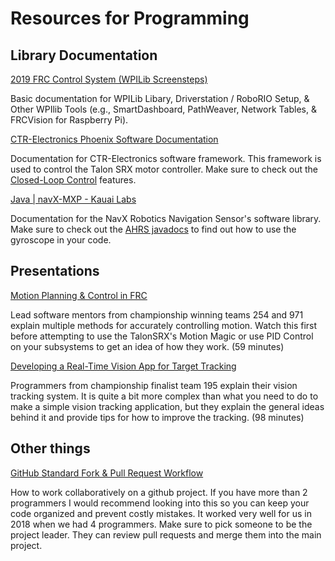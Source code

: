 # Resources for Programming

## Library Documentation

[2019 FRC Control System (WPILib Screensteps)](https://wpilib.screenstepslive.com/s/4485)

Basic documentation for WPILib Libary, Driverstation / RoboRIO Setup, & Other WPIlib Tools (e.g., SmartDashboard, PathWeaver, Network Tables, & FRCVision for Raspberry Pi).

[CTR-Electronics Phoenix Software Documentation](https://phoenix-documentation.readthedocs.io/)

Documentation for CTR-Electronics software framework. This framework is used to control the Talon SRX motor controller. Make sure to check out the [Closed-Loop Control](https://phoenix-documentation.readthedocs.io/en/latest/ch16_ClosedLoop.html) features.

[Java | navX-MXP - Kauai Labs](https://pdocs.kauailabs.com/navx-mxp/software/roborio-libraries/java/)

Documentation for the NavX Robotics Navigation Sensor's software library. Make sure to check out the [AHRS javadocs](https://www.kauailabs.com/public_files/navx-mxp/apidocs/java/com/kauailabs/navx/frc/AHRS.html) to find out how to use the gyroscope in your code.

## Presentations

[Motion Planning & Control in FRC](https://www.youtube.com/watch?v=8319J1BEHwM)

Lead software mentors from championship winning teams 254 and 971 explain multiple methods for accurately controlling motion. Watch this first before attempting to use the TalonSRX's Motion Magic or use PID Control on your subsystems to get an idea of how they work. (59 minutes)

[Developing a Real-Time Vision App for Target Tracking](https://www.youtube.com/watch?v=bsuZq1mvwio)

Programmers from championship finalist team 195 explain their vision tracking system. It is quite a bit more complex than what you need to do to make a simple vision tracking application, but they explain the general ideas behind it and provide tips for how to improve the tracking. (98 minutes)

## Other things

[GitHub Standard Fork & Pull Request Workflow](https://gist.github.com/Chaser324/ce0505fbed06b947d962)

How to work collaboratively on a github project. If you have more than 2 programmers I would recommend looking into this so you can keep your code organized and prevent costly mistakes. It worked very well for us in 2018 when we had 4 programmers. Make sure to pick someone to be the project leader. They can review pull requests and merge them into the main project.

